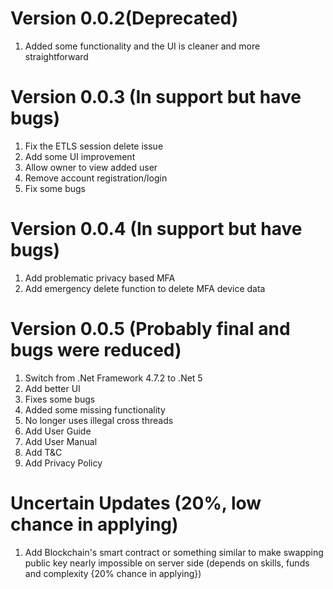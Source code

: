 # Version 0.0.2(Deprecated)
1. Added some functionality and the UI is cleaner and more straightforward

# Version 0.0.3 (In support but have bugs)
1. Fix the ETLS session delete issue
2. Add some UI improvement
3. Allow owner to view added user
4. Remove account registration/login
5. Fix some bugs

# Version 0.0.4 (In support but have bugs)
1. Add problematic privacy based MFA
2. Add emergency delete function to delete MFA device data

# Version 0.0.5 (Probably final and bugs were reduced)
1. Switch from .Net Framework 4.7.2 to .Net 5
2. Add better UI
3. Fixes some bugs
4. Added some missing functionality
5. No longer uses illegal cross threads
6. Add User Guide
7. Add User Manual
8. Add T&C
9. Add Privacy Policy

# Uncertain Updates (20%, low chance in applying)
1. Add Blockchain's smart contract or something similar to make swapping
public key nearly impossible on server side (depends on skills, funds and
complexity {20% chance in applying})
